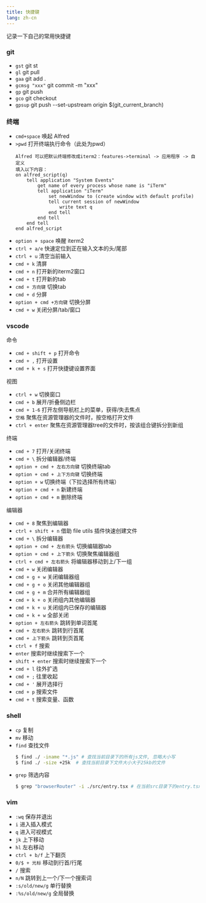 ```yaml
---
title: 快捷键
lang: zh-cn
---
```


记录一下自己的常用快捷键

### git
- ``gst`` git st
- ``gl`` git pull
- ``gaa`` git add .
- ``gcmsg "xxx"`` git commit -m "xxx"
- ``gp`` git push
- ``gco`` git checkout
- ``gpsup`` git push --set-upstream origin $(git_current_branch)

### 终端

- ``cmd+space`` 唤起 Alfred
- ``>pwd`` 打开终端执行命令（此处为pwd）
    ```
    Alfred 可以把默认终端修改成iterm2：features->terminal -> 应用程序 -> 自定义
    填入以下内容：
    on alfred_script(q)
        tell application "System Events"
            get name of every process whose name is "iTerm"
            tell application "iTerm"
                set newWindow to (create window with default profile)
                tell current session of newWindow
                    write text q
                end tell
            end tell
        end tell
    end alfred_script
    ```
- ``option + space`` 唤醒 iterm2
- ``ctrl + a/e`` 快速定位到正在输入文本的头/尾部
- ``ctrl + u`` 清空当前输入
- ``cmd + k`` 清屏
- ``cmd + n`` 打开新的iterm2窗口
- ``cmd + t`` 打开新的tab
- ``cmd + 方向键`` 切换tab
- ``cmd + d`` 分屏
- ``option + cmd +方向键`` 切换分屏
- ``cmd + w`` 关闭分屏/tab/窗口

### vscode

命令
- ``cmd + shift + p`` 打开命令
- ``cmd + ,`` 打开设置
- ``cmd + k + s`` 打开快捷键设置界面

视图
- ``ctrl + w`` 切换窗口
- ``cmd + b`` 展开/折叠侧边栏
- ``cmd + 1-6`` 打开左侧导航栏上的菜单，获得/失去焦点
- ``空格`` 聚焦在资源管理器的文件时，按空格打开文件
- ``ctrl + enter`` 聚焦在资源管理器tree的文件时，按该组合键拆分到新组

终端
- ``cmd + 7`` 打开/关闭终端
- ``cmd + \`` 拆分编辑器/终端
- ``option + cmd + 左右方向键`` 切换终端tab
- ``option + cmd + 上下方向键`` 切换终端
- ``option + w`` 切换终端（下拉选择所有终端）
- ``option + cmd + n`` 新建终端
- ``option + cmd + m`` 删除终端

编辑器

- ``cmd + 8`` 聚焦到编辑器
- ``ctrl + shift + n`` 借助 file utils 插件快速创建文件
- ``cmd + \`` 拆分编辑器
- ``option + cmd + 左右箭头`` 切换编辑器tab
- ``option + cmd + 上下箭头`` 切换聚焦编辑器组
- ``ctrl + cmd + 左右箭头`` 将编辑器移动到上/下一组
- ``cmd + w`` 关闭编辑器
- ``cmd + g + w`` 关闭编辑器组
- ``cmd + g + o`` 关闭其他编辑器组
- ``cmd + g + m`` 合并所有编辑器组
- ``cmd + k + o`` 关闭组内其他编辑器
- ``cmd + k + u`` 关闭组内已保存的编辑器
- ``cmd + k + w`` 全部关闭
- ``option + 左右箭头`` 跳转到单词首尾
- ``cmd + 左右箭头`` 跳转到行首尾
- ``cmd + 上下箭头`` 跳转到页首尾
- ``ctrl + f`` 搜索
- ``enter`` 搜索时继续搜索下一个
- ``shift + enter`` 搜索时继续搜索下一个
- ``cmd + l`` 往外扩选
- ``cmd + ;`` 往里收起
- ``cmd + '`` 展开选择行
- ``cmd + p`` 搜索文件
- ``cmd + t`` 搜索变量、函数

### shell

- ``cp`` 复制
- ``mv`` 移动
- ``find`` 查找文件
    ``` bash
    $ find ./ -iname "*.js" # 查找当前目录下的所有js文件, 忽略大小写
    $ find ./ -size +25k  # 查找当前目录下文件大小大于25kb的文件
    ```
- ``grep`` 筛选内容
    ``` bash
    $ grep "browserRouter" -i ./src/entry.tsx # 在当前src目录下的entry.tsx文件中查找browserRouter关键字忽略大小写
    ```

### vim

- ``:wq`` 保存并退出
- ``i`` 进入插入模式
- ``q`` 进入可视模式
- ``jk`` 上下移动
- ``hl`` 左右移动
- ``ctrl + b/f`` 上下翻页
- ``0/$ + 光标`` 移动到行首/行尾
- ``/`` 搜索
- ``n/N`` 跳转到上一个/下一个搜索词
- ``:s/old/new/g`` 单行替换
- ``:%s/old/new/g`` 全局替换